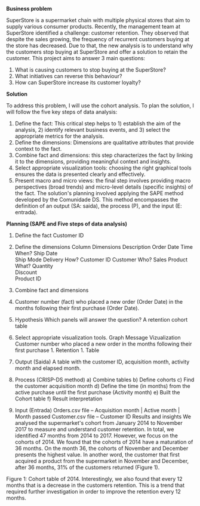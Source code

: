 **Business problem**

SuperStore is a supermarket chain with multiple physical stores that aim to supply various consumer products. Recently, the management team at SuperStore identified a challenge: customer retention. They observed that despite the sales growing, the frequency of recurrent customers buying at the store has decreased. Due to that, the new analysis is to understand why the customers stop buying at SuperStore and offer a solution to retain the customer.
This project aims to answer 3 main questions:
1.	What is causing customers to stop buying at the SuperStore?
2.	What initiatives can reverse this behaviour?
3.	How can SuperStore increase its customer loyalty? 

**Solution**

To address this problem, I will use the cohort analysis. To plan the solution, I will follow the five key steps of data analysis:
1.	Define the fact: This critical step helps to 1) establish the aim of the analysis, 2) identify relevant business events, and 3) select the appropriate metrics for the analysis.
2.	Define the dimensions: Dimensions are qualitative attributes that provide context to the fact.
3.	Combine fact and dimensions: this step characterizes the fact by linking it to the dimensions, providing meaningful context and insights. 
4.	Select appropriate visualization tools: choosing the right graphical tools ensures the data is presented clearly and effectively. 
5.	Present macro and micro views: the final step involves providing macro perspectives (broad trends) and micro-level details (specific insights) of the fact. 
The solution's planning involved applying the SAPE method developed by the Comunidade DS. This method encompasses the definition of an output (SA: saida), the process (P), and the input (E: entrada).

**Planning (SAPE and Five steps of data analysis)**
1.	Define the fact
Customer ID
2.	Define the dimensions
Column	Dimensions	Description
Order Date	Time	When?
Ship Date		
Ship Mode	Delivery	How?
Customer ID	Customer	Who?
Sales	Product	What?
Quantity		
Discount		
Product ID		
3.	Combine fact and dimensions
1.	Customer number (fact) who placed a new order (Order Date) in the months following their first purchase (Order Date).
4.	Hypothesis
Which panels will answer the question? A retention cohort table
	
5.	Select appropriate visualization tools.
Graph	Message	Vizualization
Customer number who placed a new order in the months following their first purchase	1.	Retention	1.	Table
6.	Output (Saida)
A table with the customer ID, acquisition month, activity month and elapsed month.

7.	Process (CRISP-DS method)
a)	Combine tables
b)	Define cohorts
c)	Find the customer acquisition month
d)	Define the time (in months) from the active purchase until the first purchase (Activity month)
e)	Built the Cohort table
f)	Result interpretation

8.	Input (Entrada)
Orders.csv file – Acquisition month | Active month | Month passed
Customer.csv file – Customer ID
Results and insights
We analysed the supermarket's cohort from January 2014 to November 2017 to measure and understand customer retention. In total, we identified 47 months from 2014 to 2017. However, we focus on the cohorts of 2014. We found that the cohorts of 2014 have a maturation of 36 months. On the month 36, the cohorts of November and December presents the highest value. In another word, the customer that first acquired a product from the supermarket in November and December, after 36 months, 31% of the customers returned (Figure 1). 
  
Figure 1: Cohort table of 2014. 
Interestingly, we also found that every 12 months that is a decrease in the customers retention. This is a trend that required further investigation in order to improve the retention every 12 months.
